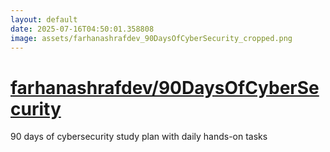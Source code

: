 ```yaml
---
layout: default
date: 2025-07-16T04:50:01.358808
image: assets/farhanashrafdev_90DaysOfCyberSecurity_cropped.png
---
```


# [farhanashrafdev/90DaysOfCyberSecurity](https://github.com/farhanashrafdev/90DaysOfCyberSecurity)

90 days of cybersecurity study plan with daily hands-on tasks
